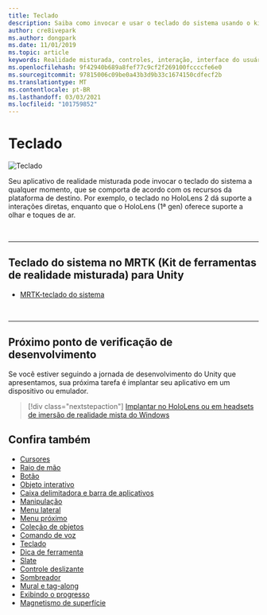 ```yaml
---
title: Teclado
description: Saiba como invocar e usar o teclado do sistema usando o kit de ferramentas de realidade misturada.
author: cre8ivepark
ms.author: dongpark
ms.date: 11/01/2019
ms.topic: article
keywords: Realidade misturada, controles, interação, interface do usuário, UX, headset de realidade misturada, headset da realidade mista do Windows, headset da realidade virtual, HoloLens, teclado, MRTK, kit de ferramentas da realidade misturada
ms.openlocfilehash: 9f42940b689a8fef77c9cf2f269100fccccfe6e0
ms.sourcegitcommit: 97815006c09be0a43b3d9b33c1674150cdfecf2b
ms.translationtype: MT
ms.contentlocale: pt-BR
ms.lasthandoff: 03/03/2021
ms.locfileid: "101759852"
---
```

# <a name="keyboard"></a>Teclado

![Teclado](images/UX_Hero_Keyboard.jpg)

Seu aplicativo de realidade misturada pode invocar o teclado do sistema a qualquer momento, que se comporta de acordo com os recursos da plataforma de destino. Por exemplo, o teclado no HoloLens 2 dá suporte a interações diretas, enquanto que o HoloLens (1ª gen) oferece suporte a olhar e toques de ar.

<br>

---

## <a name="system-keyboard-in-mrtk-mixed-reality-toolkit-for-unity"></a>Teclado do sistema no MRTK (Kit de ferramentas de realidade misturada) para Unity

* [MRTK-teclado do sistema](https://docs.microsoft.com/windows/mixed-reality/mrtk-docs/features/ux-building-blocks/system-keyboard.md)

<br>

---

## <a name="next-development-checkpoint"></a>Próximo ponto de verificação de desenvolvimento

Se você estiver seguindo a jornada de desenvolvimento do Unity que apresentamos, sua próxima tarefa é implantar seu aplicativo em um dispositivo ou emulador. 

> [!div class="nextstepaction"]
> [Implantar no HoloLens ou em headsets de imersão de realidade mista do Windows](../develop/platform-capabilities-and-apis/using-visual-studio.md)

## <a name="see-also"></a>Confira também

* [Cursores](cursors.md)
* [Raio de mão](point-and-commit.md)
* [Botão](button.md)
* [Objeto interativo](interactable-object.md)
* [Caixa delimitadora e barra de aplicativos](app-bar-and-bounding-box.md)
* [Manipulação](direct-manipulation.md)
* [Menu lateral](hand-menu.md)
* [Menu próximo](near-menu.md)
* [Coleção de objetos](object-collection.md)
* [Comando de voz](voice-input.md)
* [Teclado](keyboard.md)
* [Dica de ferramenta](tooltip.md)
* [Slate](slate.md)
* [Controle deslizante](slider.md)
* [Sombreador](shader.md)
* [Mural e tag-along](billboarding-and-tag-along.md)
* [Exibindo o progresso](progress.md)
* [Magnetismo de superfície](surface-magnetism.md)
